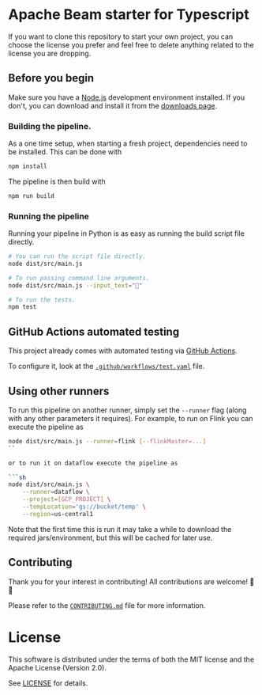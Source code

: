 # Apache Beam starter for Typescript

If you want to clone this repository to start your own project,
you can choose the license you prefer and feel free to delete anything related to the license you are dropping.

## Before you begin

Make sure you have a [Node.js](https://nodejs.org/) development environment installed.
If you don't, you can download and install it from the
[downloads page](https://nodejs.org/en/download/).

### Building the pipeline.

As a one time setup, when starting a fresh project, dependencies need to be installed.
This can be done with

```sh
npm install
```

The pipeline is then build with

```sh
npm run build
```

### Running the pipeline

Running your pipeline in Python is as easy as running the build script file directly.

```sh
# You can run the script file directly.
node dist/src/main.js

# To run passing command line arguments.
node dist/src/main.js --input_text="🎉"

# To run the tests.
npm test
```

## GitHub Actions automated testing

This project already comes with automated testing via [GitHub Actions](https://github.com/features/actions).

To configure it, look at the [`.github/workflows/test.yaml`](.github/workflows/test.yaml) file.

## Using other runners

To run this pipeline on another runner, simply set the `--runner` flag
(along with any other parameters it requires).
For example, to run on Flink you can execute the pipeline as

````sh
node dist/src/main.js --runner=flink [--flinkMaster=...]
``

or to run it on dataflow execute the pipeline as

```sh
node dist/src/main.js \
    --runner=dataflow \
    --project=[GCP_PROJECT] \
    --tempLocation='gs://bucket/temp' \
    --region=us-central1
````

Note that the first time this is run it may take a while to download
the required jars/environment, but this will be cached for later use.

## Contributing

Thank you for your interest in contributing!
All contributions are welcome! 🎉🎊

Please refer to the [`CONTRIBUTING.md`](CONTRIBUTING.md) file for more information.

# License

This software is distributed under the terms of both the MIT license and the
Apache License (Version 2.0).

See [LICENSE](LICENSE) for details.
